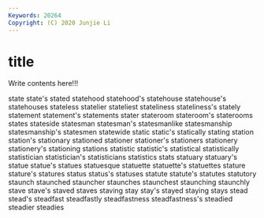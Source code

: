 ```yaml
---
Keywords: 20264
Copyright: (C) 2020 Junjie Li
---
```


# title

Write contents here!!!

state 
state's 
stated 
statehood 
statehood's 
statehouse 
statehouse's 
statehouses
stateless 
statelier 
stateliest 
stateliness 
stateliness's 
stately 
statement 
statement's 
statements 
stater
stateroom 
stateroom's 
staterooms 
states 
stateside 
statesman 
statesman's 
statesmanlike 
statesmanship 
statesmanship's
statesmen 
statewide 
static 
static's 
statically 
stating 
station 
station's 
stationary 
stationed
stationer 
stationer's 
stationers 
stationery 
stationery's 
stationing 
stations 
statistic 
statistic's 
statistical
statistically 
statistician 
statistician's 
statisticians 
statistics 
stats 
statuary 
statuary's 
statue 
statue's
statues 
statuesque 
statuette 
statuette's 
statuettes 
stature 
stature's 
statures 
status 
status's
statuses 
statute 
statute's 
statutes 
statutory 
staunch 
staunched 
stauncher 
staunches 
staunchest
staunching 
staunchly 
stave 
stave's 
staved 
staves 
staving 
stay 
stay's 
stayed
staying 
stays 
stead 
stead's 
steadfast 
steadfastly 
steadfastness 
steadfastness's 
steadied 
steadier
steadies 
